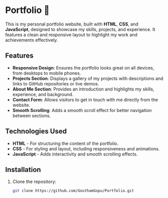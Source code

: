 # Portfolio 💼

This is my personal portfolio website, built with **HTML**, **CSS**, and **JavaScript**, designed to showcase my skills, projects, and experience. It features a clean and responsive layout to highlight my work and achievements effectively.

## Features

- **Responsive Design**: Ensures the portfolio looks great on all devices, from desktops to mobile phones.
- **Projects Section**: Displays a gallery of my projects with descriptions and links to GitHub repositories or live demos.
- **About Me Section**: Provides an introduction and highlights my skills, experience, and background.
- **Contact Form**: Allows visitors to get in touch with me directly from the website.
- **Smooth Scrolling**: Adds a smooth scroll effect for better navigation between sections.

## Technologies Used

- **HTML** - For structuring the content of the portfolio.
- **CSS** - For styling and layout, including responsiveness and animations.
- **JavaScript** - Adds interactivity and smooth scrolling effects.

## Installation

1. Clone the repository:

   ```bash
   git clone https://github.com/GouthamGopu/Portfolio.git
